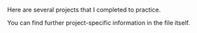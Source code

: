 Here are several projects that I completed to practice.

You can find further project-specific information in the file itself.  
